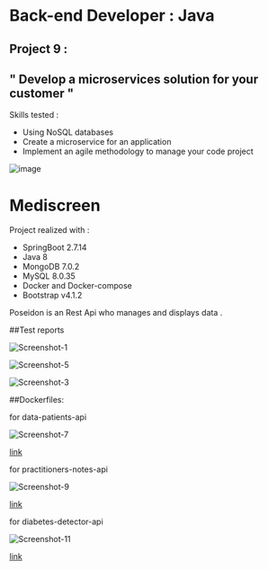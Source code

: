 # Back-end Developer : Java

## Project 9 :

## " Develop a microservices solution for your customer "

Skills tested :
- Using NoSQL databases
- Create a microservice for an application
- Implement an agile methodology to manage your code project

![image](https://github.com/strashi/mediscreen/assets/94161747/ed2aa719-00f1-475f-8e53-46c57862fb7e)


# Mediscreen

Project realized with :
- SpringBoot 2.7.14
- Java 8
- MongoDB 7.0.2
- MySQL 8.0.35
- Docker and Docker-compose
- Bootstrap v4.1.2

Poseidon is an Rest Api who manages and displays data .





##Test reports

![Screenshot-1](https://github.com/strashi/mediscreen/assets/94161747/917712ca-bee3-4eb9-a0f1-af638c354a8a)

![Screenshot-5](https://github.com/strashi/mediscreen/assets/94161747/f8150c8b-1d8c-4393-bb0a-a70cc9ad9201)

![Screenshot-3](https://github.com/strashi/mediscreen/assets/94161747/8ffacae8-ae8f-4243-bd35-7056fabc4f85)

##Dockerfiles:

for data-patients-api

![Screenshot-7](https://github.com/strashi/mediscreen/assets/94161747/1e1d7aef-7c89-4aef-ab31-7d80f46b1fc7)

[link](https://github.com/strashi/mediscreen/blob/main/data-patients-api/Dockerfile) 

for practitioners-notes-api

![Screenshot-9](https://github.com/strashi/mediscreen/assets/94161747/f7a926a2-b33f-4ee0-83f5-544ffd4bda8f)

[link](https://github.com/strashi/mediscreen/blob/main/practitioners-notes-api/Dockerfile) 

for diabetes-detector-api

![Screenshot-11](https://github.com/strashi/mediscreen/assets/94161747/2a39ed52-9a65-4fd7-b370-c41cb861708b)

[link](https://github.com/strashi/mediscreen/blob/main/diabetes-detector-api/Dockerfile) 
